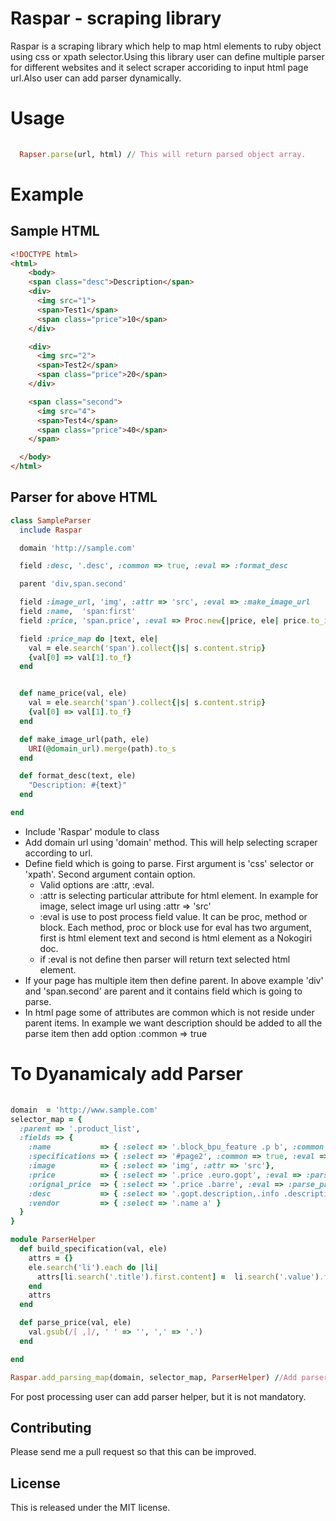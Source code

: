 Raspar - scraping library
=========================

Raspar is a scraping library which help to map html elements to ruby object using css or xpath selector.Using this library user can define multiple parser for different websites and it select scraper accoriding to input html page url.Also user can add parser dynamically.

Usage
=====

```ruby
  
  Rapser.parse(url, html) // This will return parsed object array.

```

Example
=======

Sample HTML
-----------

```html
<!DOCTYPE html>
<html>
    <body>
    <span class="desc">Description</span>
    <div>
      <img src="1">
      <span>Test1</span>
      <span class="price">10</span>
    </div>

    <div>
      <img src="2">
      <span>Test2</span>
      <span class="price">20</span>
    </div>

    <span class="second">
      <img src="4">
      <span>Test4</span>
      <span class="price">40</span>
    </span>

  </body>
</html>
```


Parser for above HTML 
---------------------

```ruby
class SampleParser
  include Raspar

  domain 'http://sample.com'

  field :desc, '.desc', :common => true, :eval => :format_desc

  parent 'div,span.second'

  field :image_url, 'img', :attr => 'src', :eval => :make_image_url
  field :name,  'span:first'
  field :price, 'span.price', :eval => Proc.new{|price, ele| price.to_i}

  field :price_map do |text, ele|
    val = ele.search('span').collect{|s| s.content.strip}
    {val[0] => val[1].to_f}
  end


  def name_price(val, ele)
    val = ele.search('span').collect{|s| s.content.strip}
    {val[0] => val[1].to_f}
  end

  def make_image_url(path, ele)
    URI(@domain_url).merge(path).to_s
  end

  def format_desc(text, ele)
    "Description: #{text}"
  end

end
```

- Include 'Raspar' module to class
- Add domain url using 'domain' method. This will help selecting scraper according to url.
- Define field which is going to parse. First argument is 'css' selector or 'xpath'. Second argument contain option.
  - Valid options are :attr, :eval.
  - :attr is selecting particular attribute for html element. In example for image, select image url using :attr => 'src'
  - :eval is use to post process field value. It can be proc, method or block. Each method, proc or block use for eval has two argument, first is html element text and second is html element as a Nokogiri doc.  
  - if :eval is not define then parser will return text selected html element.
- If your page has multiple item then define parent. In above example 'div' and 'span.second' are parent and it contains field which is going to parse.
- In html page some of attributes are common which is not reside under parent items. In example we want description should be added to all the parse item then add option :common => true

To Dyanamicaly add Parser
=========================

```ruby
  
domain  = 'http://www.sample.com'
selector_map = {
  :parent => '.product_list',
  :fields => {
    :name           => { :select => '.block_bpu_feature .p b', :common => true},
    :specifications => { :select => '#page2', :common => true, :eval => :build_specification },
    :image          => { :select => 'img', :attr => 'src'},
    :price          => { :select => '.price .euro.gopt', :eval => :parse_price},
    :orignal_price  => { :select => '.price .barre', :eval => :parse_price},
    :desc           => { :select => '.gopt.description,.info .description'},
    :vendor         => { :select => '.name a' }
  }
}

module ParserHelper
  def build_specification(val, ele)
    attrs = {}
    ele.search('li').each do |li|
      attrs[li.search('.title').first.content] =  li.search('.value').first.content
    end
    attrs
  end

  def parse_price(val, ele)
    val.gsub(/[ ,]/, ' ' => '', ',' => '.')
  end

end

Raspar.add_parsing_map(domain, selector_map, ParserHelper) //Add parser

```
For post processing user can add parser helper, but it is not mandatory.


Contributing
------------
Please send me a pull request so that this can be improved.

License
-------
This is released under the MIT license.
